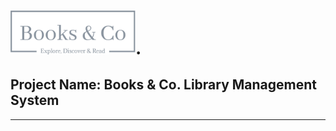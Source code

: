 # <img src="https://github.com/ishansurdi/PBL_SourceCode/blob/main/images/logofile/svg/logo-no-background.svg" alt="Books & Co. Logo" width="200"/>.


## Project Name: Books & Co. Library Management System
---
